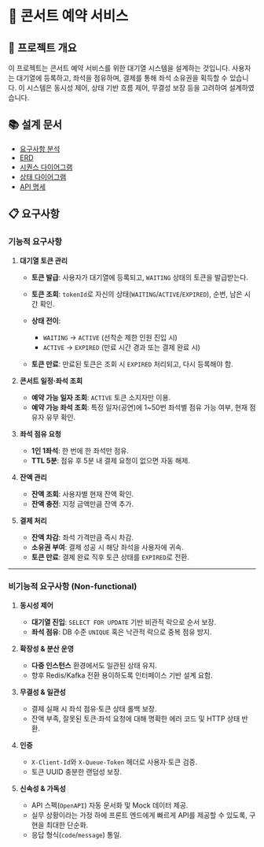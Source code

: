 # 🎤 콘서트 예약 서비스

## 📝 프로젝트 개요

이 프로젝트는 콘서트 예약 서비스를 위한 대기열 시스템을 설계하는 것입니다.
사용자는 대기열에 등록하고, 좌석을 점유하며, 결제를 통해 좌석 소유권을 획득할 수 있습니다.
이 시스템은 동시성 제어, 상태 기반 흐름 제어, 무결성 보장 등을 고려하여 설계하였습니다.

## 📚 설계 문서
- [요구사항 분석](1_requirements.md)
- [ERD](2_erd.md)
- [시퀀스 다이어그램](3_sequence_diagram.md)
- [상태 다이어그램](4_state_diagram.md)
- [API 명세](https://joyseohee.github.io/hhplus-concert-server)

## 📋 요구사항

### 기능적 요구사항
1. **대기열 토큰 관리**

    * **토큰 발급**: 사용자가 대기열에 등록되고, `WAITING` 상태의 토큰을 발급받는다.
    * **토큰 조회**: `tokenId`로 자신의 상태(`WAITING`/`ACTIVE`/`EXPIRED`), 순번, 남은 시간 확인.
    * **상태 전이**:

        * `WAITING` → `ACTIVE` (선착순 제한 인원 진입 시)
        * `ACTIVE` → `EXPIRED` (만료 시간 경과 또는 결제 완료 시)
    * **토큰 만료**: 만료된 토큰은 조회 시 `EXPIRED` 처리되고, 다시 등록해야 함.

2. **콘서트 일정·좌석 조회**

    * **예약 가능 일자 조회**: `ACTIVE` 토큰 소지자만 이용.
    * **예약 가능 좌석 조회**: 특정 일자(공연)에 1\~50번 좌석별 점유 가능 여부, 현재 점유자 유무 확인.

3. **좌석 점유 요청**

    * **1인 1좌석**: 한 번에 한 좌석만 점유.
    * **TTL 5분**: 점유 후 5분 내 결제 요청이 없으면 자동 해제.

4. **잔액 관리**

    * **잔액 조회**: 사용자별 현재 잔액 확인.
    * **잔액 충전**: 지정 금액만큼 잔액 추가.

5. **결제 처리**

    * **잔액 차감**: 좌석 가격만큼 즉시 차감.
    * **소유권 부여**: 결제 성공 시 해당 좌석을 사용자에 귀속.
    * **토큰 만료**: 결제 완료 직후 토큰 상태를 `EXPIRED`로 전환.

---

### 비기능적 요구사항 (Non-functional)

1. **동시성 제어**

    * **대기열 진입**: `SELECT FOR UPDATE` 기반 비관적 락으로 순서 보장.
    * **좌석 점유**: DB 수준 `UNIQUE` 혹은 낙관적 락으로 중복 점유 방지.

2. **확장성 & 분산 운영**

    * **다중 인스턴스** 환경에서도 일관된 상태 유지.
    * 향후 Redis/Kafka 전환 용이하도록 인터페이스 기반 설계 요함.

3. **무결성 & 일관성**

    * 결제 실패 시 좌석 점유·토큰 상태 롤백 보장.
    * 잔액 부족, 잘못된 토큰·좌석 요청에 대해 명확한 에러 코드 및 HTTP 상태 반환.

4. **인증**

    * `X-Client-Id`와 `X-Queue-Token` 헤더로 사용자·토큰 검증.
    * 토큰 UUID 충분한 랜덤성 보장.

5. **신속성 & 가독성**

    * API 스펙(`OpenAPI`) 자동 문서화 및 Mock 데이터 제공.
    * 실무 상황이라는 가정 하에 프론트 엔드에게 빠르게 API를 제공할 수 있도록, 구현을 최대한 단순화.
    * 응답 형식(`code`/`message`) 통일.